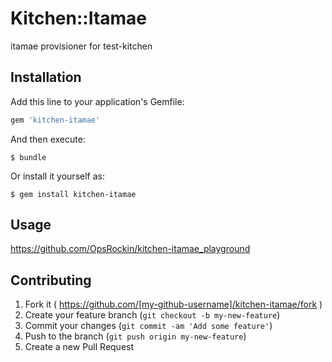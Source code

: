 # Kitchen::Itamae

itamae provisioner for test-kitchen


## Installation

Add this line to your application's Gemfile:

```ruby
gem 'kitchen-itamae'
```

And then execute:

    $ bundle

Or install it yourself as:

    $ gem install kitchen-itamae

## Usage

https://github.com/OpsRockin/kitchen-itamae_playground

## Contributing

1. Fork it ( https://github.com/[my-github-username]/kitchen-itamae/fork )
2. Create your feature branch (`git checkout -b my-new-feature`)
3. Commit your changes (`git commit -am 'Add some feature'`)
4. Push to the branch (`git push origin my-new-feature`)
5. Create a new Pull Request

